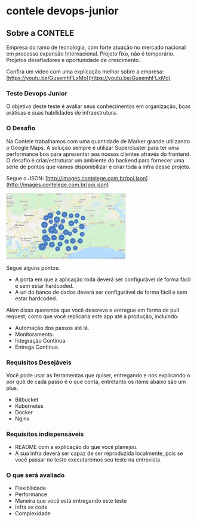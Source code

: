 # contele devops-junior

## Sobre a CONTELE

Empresa do ramo de tecnologia, com forte atuação no mercado nacional em processo expansão Internacional. Projeto fixo, não é temporário. Projetos desafiadores e oportunidade de crescimento.

Confira um vídeo com uma explicação melhor sobre a empresa: [https://youtu.be/GusemhFLxMo](https://youtu.be/GusemhFLxMo)

### Teste Devops Junior

O objetivo deste teste é avaliar seus conhecimentos em organização, boas práticas e suas habilidades de infraestrutura.

### O Desafio

Na Contele trabalhamos com uma quantidade de Marker grande utilizando o Google Maps. A solução sempre é utilizar Supercluster para ter uma performance boa para apresentar aos nossos clientes
através do frontend. O desafio é criar/estruturar um ambiente do backend para fornecer uma série de pontos que vamos disponibilizar e criar toda a infra desse projeto.

Segue o JSON: [http://images.contelege.com.br/poi.json](http://images.contelege.com.br/poi.json)

![Cluster](geopoints.gif)

Segue alguns pontos:

- A porta em que a aplicação roda deverá ser configurável de forma fácil e sem estar hardcoded.
- A url do banco de dados deverá ser configurável de forma fácil e sem estar hardcoded.

Além disso queremos que você descreva e entregue em forma de pull request, como que você replicaria este app até a produção, incluindo:

- Automação dos passos até lá.
- Monitoramento.
- Integração Continua.
- Entrega Continua.

### Requisitos Desejáveis

Você pode usar as ferramentas que quiser, entregando e nos explicando o por quê de cada passo é o que conta, entretanto os items abaixo são um plus.

- Bitbucket
- Kubernetes
- Docker
- Nginx

### Requisitos indispensáveis

 - README com a explicação do que você planejou.
 - A sua infra deverá ser capaz de ser reproduzida localmente, pois se você passar no teste executaremos seu teste na entrevista.

### O que será avaliado
 - Flexibilidade
 - Performance
 - Maneira que você está entregando este teste
 - Infra as code
 - Complexidade